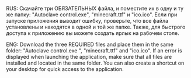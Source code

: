 RUS:
Скачайте три ОБЯЗАТЕЛЬНЫХ файла, и поместите их в одну и ту же папку: "Autoclave control.exe", "minecraft.ttf" и "ico.ico".
Если при запуске приложения выводит ошибку, проверьте, что все файла установлены и находятся в одной и той же папке.
Также, для быстрого доступа к приложению вы можете создать ярлык на рабочем столе.

ENG: 
Download the three REQUIRED files and place them in the same folder: "Autoclave control.exe ", "minecraft.ttf" and "ico.ico".
If an error is displayed when launching the application, make sure that all files are installed and located in the same folder.
You can also create a shortcut on your desktop for quick access to the application.
